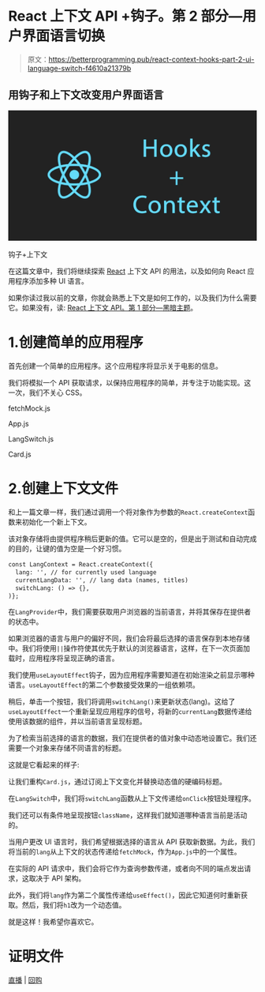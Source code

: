 # React 上下文 API +钩子。第 2 部分—用户界面语言切换

> 原文：<https://betterprogramming.pub/react-context-hooks-part-2-ui-language-switch-f4610a21379b>

## 用钩子和上下文改变用户界面语言

![](img/d4ce6b69bff27e6cac46ff8003c7eb09.png)

钩子+上下文

在这篇文章中，我们将继续探索 [React](http://reactjs.org) 上下文 API 的用法，以及如何向 React 应用程序添加多种 UI 语言。

如果你读过我以前的文章，你就会熟悉上下文是如何工作的，以及我们为什么需要它。如果没有，读: [React 上下文 API。第 1 部分—黑暗主题](https://medium.com/better-programming/react-context-api-part-1-dark-theme-3f00666cbacb)。

# 1.创建简单的应用程序

首先创建一个简单的应用程序。这个应用程序将显示关于电影的信息。

我们将模拟一个 API 获取请求，以保持应用程序的简单，并专注于功能实现。这一次，我们不关心 CSS。

fetchMock.js

App.js

LangSwitch.js

Card.js

# 2.创建上下文文件

和上一篇文章一样，我们通过调用一个将对象作为参数的`React.createContext`函数来初始化一个新上下文。

该对象存储将由提供程序稍后更新的值。它可以是空的，但是出于测试和自动完成的目的，让键的值为空是一个好习惯。

```
const LangContext = React.createContext({
  lang: '', // for currently used language
  currentLangData: '', // lang data (names, titles)
  switchLang: () => {}, 
)};
```

在`LangProvider`中，我们需要获取用户浏览器的当前语言，并将其保存在提供者的状态中。

如果浏览器的语言与用户的偏好不同，我们会将最后选择的语言保存到本地存储中。我们将使用`||`操作符使其优先于默认的浏览器语言，这样，在下一次页面加载时，应用程序将呈现正确的语言。

我们使用`useLayoutEffect`钩子，因为应用程序需要知道在初始渲染之前显示哪种语言。`useLayoutEffect`的第二个参数接受效果的一组依赖项。

稍后，单击一个按钮，我们将调用`switchLang()`来更新状态(lang)。这给了`useLayoutEffect`一个重新呈现应用程序的信号，将新的`currentLang`数据传递给使用该数据的组件，并以当前语言呈现标题。

为了检索当前选择的语言的数据，我们在提供者的值对象中动态地设置它。我们还需要一个对象来存储不同语言的标题。

这就是它看起来的样子:

让我们重构`Card.js`，通过订阅上下文变化并替换动态值的硬编码标题。

在`LangSwitch`中，我们将`switchLang`函数从上下文传递给`onClick`按钮处理程序。

我们还可以有条件地呈现按钮`className`，这样我们就知道哪种语言当前是活动的。

当用户更改 UI 语言时，我们希望根据选择的语言从 API 获取新数据。为此，我们将当前的`lang`从上下文的状态传递给`fetchMock`，作为`App.js`中的一个属性。

在实际的 API 请求中，我们会将它作为查询参数传递，或者向不同的端点发出请求，这取决于 API 架构。

此外，我们将`lang`作为第二个属性传递给`useEffect()`，因此它知道何时重新获取。然后，我们将`h1`改为一个动态值。

就是这样！我希望你喜欢它。

# 证明文件

[直播](https://uilangswitch.olegakan5326.now.sh) | [回购](https://github.com/aleckan53/react-context-part2)